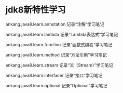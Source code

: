 # jdk8新特性学习

ankang.java8.learn.annotation 记录“注解”学习笔记

ankang.java8.learn.lambda 记录“Lambda表达式”学习笔记

ankang.java8.learn.function 记录“函数式编程”学习笔记

ankang.java8.learn.method 记录“方法引用”学习笔记

ankang.java8.learn.stream 记录“流（Stream）”学习笔记

ankang.java8.learn.interfacer 记录“接口”学习笔记

ankang.java8.learn.optional 记录“Optional”学习笔记